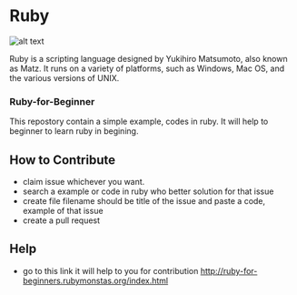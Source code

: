 # Ruby
![alt text](http://www.gifmania.se/Animerade-GIF-Bilder-Objekt/Gif-Animationer-Smycken/Animerad-Gif-Adelstenar/Rubiner/Rubiner-88757.gif)

Ruby is a scripting language designed by Yukihiro Matsumoto, also known as Matz. It runs on a variety of platforms, such as Windows, Mac OS, and the various versions of UNIX.


### Ruby-for-Beginner
This repostory contain a simple example, codes in ruby. It will help to beginner to  learn ruby in begining.


## How to Contribute

- claim issue whichever you want.
- search a example or code in ruby who better solution for that issue
- create file filename should be title of the issue and paste a code, example of that issue
- create a pull request

## Help
- go to this link it will help to you for contribution
http://ruby-for-beginners.rubymonstas.org/index.html 
 
